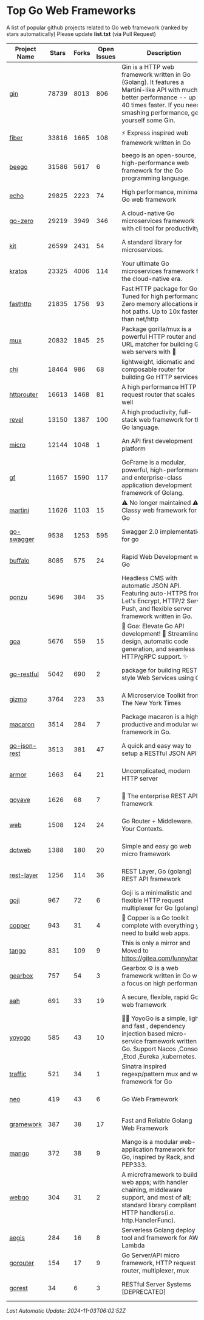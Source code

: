 # Top Go Web Frameworks
A list of popular github projects related to Go web framework (ranked by stars automatically)
Please update **list.txt** (via Pull Request)

| Project Name | Stars | Forks | Open Issues | Description | Last Commit |
| ------------ | ----- | ----- | ----------- | ----------- | ----------- |
| [gin](https://github.com/gin-gonic/gin) | 78739 | 8013 | 806 | Gin is a HTTP web framework written in Go (Golang). It features a Martini-like API with much better performance -- up to 40 times faster. If you need smashing performance, get yourself some Gin. | 2024-10-29 15:24:53 |
| [fiber](https://github.com/gofiber/fiber) | 33816 | 1665 | 108 | ⚡️ Express inspired web framework written in Go | 2024-11-01 12:57:47 |
| [beego](https://github.com/beego/beego) | 31586 | 5617 | 6 | beego is an open-source, high-performance web framework for the Go programming language. | 2024-10-31 12:44:58 |
| [echo](https://github.com/labstack/echo) | 29825 | 2223 | 74 | High performance, minimalist Go web framework | 2024-10-26 12:44:47 |
| [go-zero](https://github.com/zeromicro/go-zero) | 29219 | 3949 | 346 | A cloud-native Go microservices framework with cli tool for productivity. | 2024-11-02 13:55:37 |
| [kit](https://github.com/go-kit/kit) | 26599 | 2431 | 54 | A standard library for microservices. | 2024-03-13 13:42:15 |
| [kratos](https://github.com/go-kratos/kratos) | 23325 | 4006 | 114 | Your ultimate Go microservices framework for the cloud-native era. | 2024-10-31 10:02:07 |
| [fasthttp](https://github.com/valyala/fasthttp) | 21835 | 1756 | 93 | Fast HTTP package for Go. Tuned for high performance. Zero memory allocations in hot paths. Up to 10x faster than net/http | 2024-10-27 19:15:57 |
| [mux](https://github.com/gorilla/mux) | 20832 | 1845 | 25 | Package gorilla/mux is a powerful HTTP router and URL matcher for building Go web servers with 🦍 | 2024-06-19 23:50:04 |
| [chi](https://github.com/go-chi/chi) | 18464 | 986 | 68 | lightweight, idiomatic and composable router for building Go HTTP services | 2024-09-26 17:44:06 |
| [httprouter](https://github.com/julienschmidt/httprouter) | 16613 | 1468 | 81 | A high performance HTTP request router that scales well | 2024-01-30 10:56:56 |
| [revel](https://github.com/revel/revel) | 13150 | 1387 | 100 | A high productivity, full-stack web framework for the Go language. | 2022-04-12 20:53:30 |
| [micro](https://github.com/micro/micro) | 12144 | 1048 | 1 | An API first development platform  | 2024-09-17 08:17:45 |
| [gf](https://github.com/gogf/gf) | 11657 | 1590 | 117 | GoFrame is a modular, powerful, high-performance and enterprise-class application development framework of Golang.  | 2024-10-24 07:29:03 |
| [martini](https://github.com/go-martini/martini) | 11626 | 1103 | 15 | ⚠️ No longer maintained ⚠️  Classy web framework for Go | 2017-01-21 21:58:54 |
| [go-swagger](https://github.com/go-swagger/go-swagger) | 9538 | 1253 | 595 | Swagger 2.0 implementation for go | 2024-09-27 16:28:57 |
| [buffalo](https://github.com/gobuffalo/buffalo) | 8085 | 575 | 24 | Rapid Web Development w/ Go | 2023-01-26 15:34:17 |
| [ponzu](https://github.com/ponzu-cms/ponzu) | 5696 | 384 | 35 | Headless CMS with automatic JSON API. Featuring auto-HTTPS from Let's Encrypt, HTTP/2 Server Push, and flexible server framework written in Go. | 2020-01-02 00:14:32 |
| [goa](https://github.com/goadesign/goa) | 5676 | 559 | 15 | 🌟 Goa: Elevate Go API development! 🚀 Streamlined design, automatic code generation, and seamless HTTP/gRPC support. ✨ | 2024-10-29 20:53:25 |
| [go-restful](https://github.com/emicklei/go-restful) | 5042 | 690 | 2 | package for building REST-style Web Services using Go | 2024-10-29 08:07:55 |
| [gizmo](https://github.com/nytimes/gizmo) | 3764 | 223 | 33 | A Microservice Toolkit from The New York Times | 2021-04-30 15:27:05 |
| [macaron](https://github.com/go-macaron/macaron) | 3514 | 284 | 7 | Package macaron is a high productive and modular web framework in Go. | 2024-10-08 03:03:24 |
| [go-json-rest](https://github.com/ant0ine/go-json-rest) | 3513 | 381 | 47 | A quick and easy way to setup a RESTful JSON API | 2017-09-13 04:12:08 |
| [armor](https://github.com/labstack/armor) | 1663 | 64 | 21 | Uncomplicated, modern HTTP server | 2019-08-03 18:10:09 |
| [goyave](https://github.com/go-goyave/goyave) | 1626 | 68 | 7 | 🍐 The enterprise REST API framework | 2024-10-22 09:30:45 |
| [web](https://github.com/gocraft/web) | 1508 | 124 | 24 | Go Router + Middleware. Your Contexts. | 2019-02-07 15:06:52 |
| [dotweb](https://github.com/devfeel/dotweb) | 1388 | 180 | 20 | Simple and easy go web micro framework | 2023-12-13 02:13:17 |
| [rest-layer](https://github.com/rs/rest-layer) | 1256 | 114 | 36 | REST Layer, Go (golang) REST API framework | 2021-09-30 23:58:01 |
| [goji](https://github.com/goji/goji) | 967 | 72 | 6 | Goji is a minimalistic and flexible HTTP request multiplexer for Go (golang) | 2019-01-26 23:58:29 |
| [copper](https://github.com/gocopper/copper) | 943 | 31 | 4 | 🚀‏‏‎    ‎‏‏‎‏‏‎‎‎‎‎‎Copper is a Go toolkit complete with everything you need to build web apps. | 2024-06-04 14:59:15 |
| [tango](https://github.com/lunny/tango) | 831 | 109 | 9 | This is only a mirror and Moved to https://gitea.com/lunny/tango | 2019-05-17 03:31:10 |
| [gearbox](https://github.com/gogearbox/gearbox) | 757 | 54 | 3 | Gearbox :gear: is a web framework written in Go with a focus on high performance | 2022-09-21 00:20:37 |
| [aah](https://github.com/go-aah/aah) | 691 | 33 | 19 | A secure, flexible, rapid Go web framework | 2020-09-02 02:31:20 |
| [yoyogo](https://github.com/yoyofx/yoyogo) | 585 | 43 | 10 | 🦄🌈 YoyoGo is a simple, light and fast , dependency injection based micro-service framework written in Go. Support Nacos ,Consoul ,Etcd ,Eureka ,kubernetes. | 2024-02-07 09:13:19 |
| [traffic](https://github.com/gravityblast/traffic) | 521 | 34 | 1 | Sinatra inspired regexp/pattern mux and web framework for Go | 2015-11-26 21:31:07 |
| [neo](https://github.com/ivpusic/neo) | 419 | 43 | 6 | Go Web Framework | 2017-08-14 23:54:31 |
| [gramework](https://github.com/gramework/gramework) | 387 | 38 | 17 | Fast and Reliable Golang Web Framework | 2023-10-27 14:01:05 |
| [mango](https://github.com/paulbellamy/mango) | 372 | 38 | 9 | Mango is a modular web-application framework for Go, inspired by Rack, and PEP333. | 2017-10-17 08:18:43 |
| [webgo](https://github.com/naughtygopher/webgo) | 304 | 31 | 2 | A microframework to build web apps; with handler chaining, middleware support, and most of all; standard library compliant HTTP handlers(i.e. http.HandlerFunc). | 2024-10-20 08:43:36 |
| [aegis](https://github.com/tmaiaroto/aegis) | 284 | 16 | 8 | Serverless Golang deploy tool and framework for AWS Lambda | 2019-07-28 17:59:41 |
| [gorouter](https://github.com/vardius/gorouter) | 154 | 17 | 9 | Go Server/API micro framework, HTTP request router, multiplexer, mux | 2024-09-05 02:45:54 |
| [gorest](https://github.com/tideland/gorest) | 34 | 6 | 3 | RESTful Server Systems [DEPRECATED] | 2017-11-10 13:00:37 |

*Last Automatic Update: 2024-11-03T06:02:52Z*